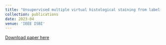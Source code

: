 ```yaml
---
title: "Unsupervised multiple virtual histological staining from label-free autofluorescence images"
collection: publications
date: 2023-04
venue: 'IEEE ISBI'
---
```

[Download paper here](https://ieeexplore.ieee.org/abstract/document/10230731/)
